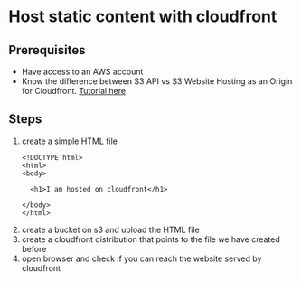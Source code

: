 # Host static content with cloudfront

## Prerequisites
* Have access to an AWS account
* Know the difference between S3 API vs S3 Website Hosting as an Origin for Cloudfront. [Tutorial here](https://www.youtube.com/watch?v=DiIaoIcoKNY)

## Steps
1. create a simple HTML file
   ```
   <!DOCTYPE html>
   <html>
   <body>

     <h1>I am hosted on cloudfront</h1>

   </body>
   </html>
   ```
2. create a bucket on s3 and upload the HTML file
3. create a cloudfront distribution that points to the file we have created before
4. open browser and check if you can reach the website served by cloudfront